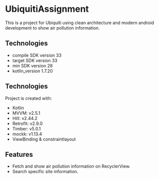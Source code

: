 # UbiquitiAssignment
This is a project for Ubiquiti using clean architecture and modern android development to show air pollution information.

## Technologies
* compile SDK version 33
* target SDK version 33
* min SDK version 28
* kotlin_version 1.7.20

## Technologies
Project is created with:
* Kotlin
* MVVM: v2.5.1
* Hilt: v2.44.2
* Retrofit: v2.9.0
* Timber: v5.0.1
* mockk: v1.13.4
* ViewBinding & constraintlayout

## Features
* Fetch and show air pollution information on RecyclerView.
* Search specific site information.



